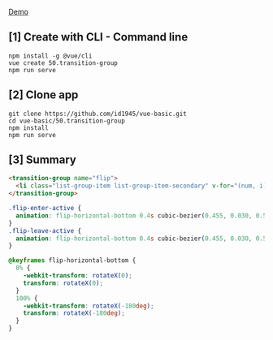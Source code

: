 [Demo](https://id1945.github.io/vue-basic/50.transition-group/dist "Demo")

## [1] Create with CLI - Command line
```
npm install -g @vue/cli
vue create 50.transition-group
npm run serve
```

## [2] Clone app
```
git clone https://github.com/id1945/vue-basic.git
cd vue-basic/50.transition-group
npm install
npm run serve
```

## [3] Summary
````html
<transition-group name="flip">
  <li class="list-group-item list-group-item-secondary" v-for="(num, i) in numbers" :key="i">{{num}}</li>
</transition-group>
````
````css
.flip-enter-active {
  animation: flip-horizontal-bottom 0.4s cubic-bezier(0.455, 0.030, 0.515, 0.955) both;
}
.flip-leave-active {
  animation: flip-horizontal-bottom 0.4s cubic-bezier(0.455, 0.030, 0.515, 0.955) both;
}

@keyframes flip-horizontal-bottom {
  0% {
    -webkit-transform: rotateX(0);
    transform: rotateX(0);
  }
  100% {
    -webkit-transform: rotateX(-180deg);
    transform: rotateX(-180deg);
  }
}

````